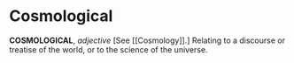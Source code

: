 # Cosmological

**COSMOLOGICAL**, _adjective_ \[See [[Cosmology]].\] Relating to a discourse or treatise of the world, or to the science of the universe.